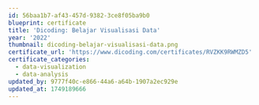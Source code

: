 ```yaml
---
id: 56baa1b7-af43-457d-9382-3ce8f05ba9b0
blueprint: certificate
title: 'Dicoding: Belajar Visualisasi Data'
year: '2022'
thumbnail: dicoding-belajar-visualisasi-data.png
certificate_url: 'https://www.dicoding.com/certificates/RVZKK9RWMZD5'
certificate_categories:
  - data-visualization
  - data-analysis
updated_by: 9777f40c-e866-44a6-a64b-1907a2ec929e
updated_at: 1749189666
---
```


